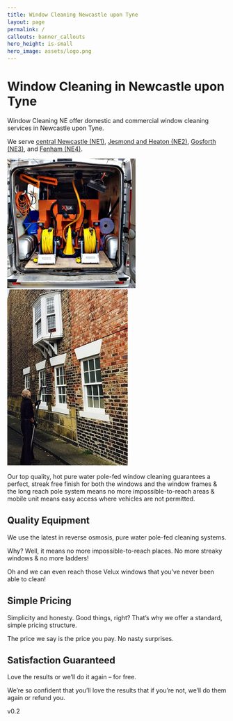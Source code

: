 ```yaml
---
title: Window Cleaning Newcastle upon Tyne
layout: page
permalink: /
callouts: banner_callouts
hero_height: is-small
hero_image: assets/logo.png
---
```


# Window Cleaning in Newcastle upon Tyne

Window Cleaning NE offer domestic and commercial window cleaning services in Newcastle upon Tyne.

We serve [central Newcastle (NE1)](/central-newcastle-window-cleaning), [Jesmond and Heaton (NE2)](/jesmond-heaton-window-cleaning), [Gosforth (NE3)](/gosforth-kenton-fawdon-window-cleaning), and [Fenham (NE4)](/fenham-benwell-window-cleaning).

![window cleaners newcastle](assets/homepage2.jpg)
![window cleaning newcastle](assets/homepage1.jpg)


Our top quality, hot pure water pole-fed window cleaning guarantees a perfect, streak free finish for both the windows and the window frames & the long reach pole system means no more impossible-to-reach areas & mobile unit means easy access where vehicles are not permitted.

## Quality Equipment
We use the latest in reverse osmosis, pure water pole-fed cleaning systems.

Why? Well, it means no more impossible-to-reach places. No more streaky windows & no more ladders!

Oh and we can even reach those Velux windows that you’ve never been able to clean!


## Simple Pricing
Simplicity and honesty. Good things, right? That’s why we offer a standard, simple pricing structure.

The price we say is the price you pay. No nasty surprises.

## Satisfaction Guaranteed
Love the results or we’ll do it again – for free.

We’re so confident that you’ll love the results that if you’re not, we’ll do them again or refund you.

v0.2
